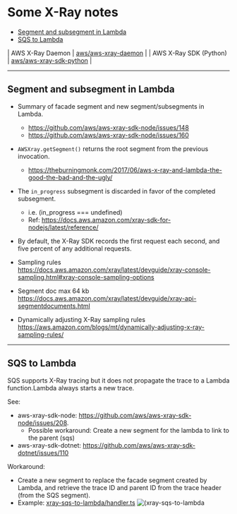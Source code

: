 # Some X-Ray notes

- [Segment and subsegment in Lambda](#segment-and-subsegment-in-lambda)
- [SQS to Lambda](#sqs-to-lambda)

| AWS X-Ray Daemon | [aws/aws-xray-daemon](https://github.com/aws/aws-xray-daemon) |
| AWS X-Ray SDK (Python) | [aws/aws-xray-sdk-python](https://github.com/aws/aws-xray-sdk-python) |




---
## Segment and subsegment in Lambda

- Summary of facade segment and new segment/subsegments in Lambda.
    - https://github.com/aws/aws-xray-sdk-node/issues/148
    - https://github.com/aws/aws-xray-sdk-node/issues/160

- `AWSXray.getSegment()` returns the root segment from the previous invocation.
    - https://theburningmonk.com/2017/06/aws-x-ray-and-lambda-the-good-the-bad-and-the-ugly/

- The `in_progress` subsegment is discarded in favor of the completed subsegment.
    - i.e. (in_progress === undefined)
    - Ref: https://docs.aws.amazon.com/xray-sdk-for-nodejs/latest/reference/

- By default, the X-Ray SDK records the first request each second, and five percent of any additional requests.

- Sampling rules
  https://docs.aws.amazon.com/xray/latest/devguide/xray-console-sampling.html#xray-console-sampling-options

- Segment doc max 64 kb
  https://docs.aws.amazon.com/xray/latest/devguide/xray-api-segmentdocuments.html

- Dynamically adjusting X-Ray sampling rules
  https://aws.amazon.com/blogs/mt/dynamically-adjusting-x-ray-sampling-rules/

---
## SQS to Lambda

SQS supports X-Ray tracing but it does not propagate the trace to a Lambda function.Lambda always starts a new trace.

See:
- aws-xray-sdk-node: https://github.com/aws/aws-xray-sdk-node/issues/208.
    - Possible workaround: Create a new segment for the lambda to link to the parent (sqs)
- aws-xray-sdk-dotnet: https://github.com/aws/aws-xray-sdk-dotnet/issues/110

Workaround:
- Create a new segment to replace the facade segment created by Lambda, and retrieve the trace ID and parent ID from the trace header (from the SQS segment).
- Example: [xray-sqs-to-lambda/handler.ts](xray-sqs-to-lambda/handler.ts)
![(xray-sqs-to-lambda](xray-sqs-to-lambda/x-ray-sqs-to-lambda-to-others.png)
